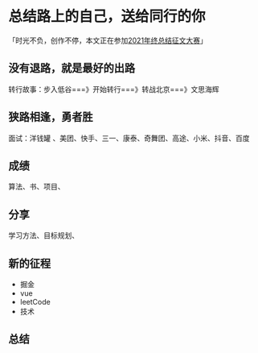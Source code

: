 # 总结路上的自己，送给同行的你

「时光不负，创作不停，本文正在参加[2021年终总结征文大赛](https://juejin.cn/post/7034786723137585188)」



## 没有退路，就是最好的出路

转行故事：步入低谷===》开始转行===》转战北京===》文思海辉

## 狭路相逢，勇者胜

面试：洋钱罐 、美团、快手、三一、康泰、奇舞团、高途、小米、抖音、百度

## 成绩

算法、书、项目、

## 分享

学习方法、目标规划、

## 新的征程

- 掘金
- vue
- leetCode
- 技术

## 总结